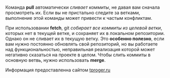 Команда **pull** автоматически *сливает коммиты*, не давая вам сначала просмотреть их. Если вы не пристально следите за ветками, выполнение этой команды может привести к частым конфликтам.

При использовании **fetch**, git *собирает все коммиты из целевой ветки*, которых нет в текущей ветке, и сохраняет их в локальном репозитории. Однако он не сливает их в текущую ветку. Это **особенно полезно**, если вам нужно постоянно обновлять свой репозиторий, но вы работаете над функциональностью, неправильная реализация которой может негативно сказаться на проекте в целом. Чтобы слить коммиты в основную ветвь, нужно использовать **merge**.

Информация предоставленна сайтом [tproger.ru](https://tproger.ru/explain/git-pull-and-git-fetch-whats-the-difference/)